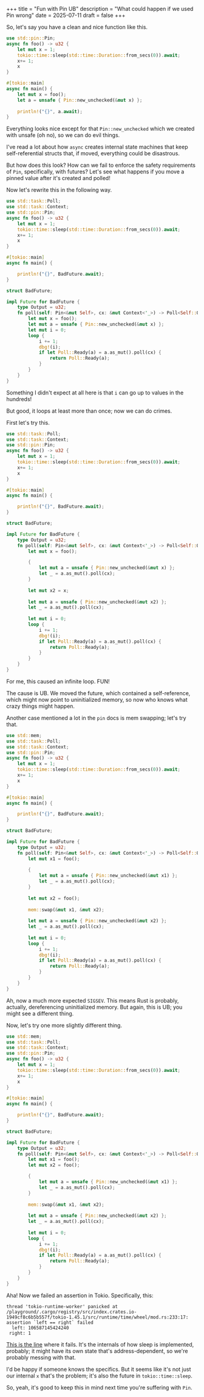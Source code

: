 +++
title = "Fun with Pin UB"
description = "What could happen if we used Pin wrong"
date = 2025-07-11
draft = false
+++

So, let's say you have a clean and nice function like this.

```rs
use std::pin::Pin;
async fn foo() -> u32 {
    let mut x = 1;
    tokio::time::sleep(std::time::Duration::from_secs(0)).await;
    x+= 1;
    x
}

#[tokio::main]
async fn main() {
    let mut x = foo();
    let a = unsafe { Pin::new_unchecked(&mut x) };
    
    println!("{}", a.await);
}
```

Everything looks nice except for that `Pin::new_unchecked` which we created with unsafe (oh no), so we can do evil things.

I've read a lot about how `async` creates internal state machines that keep self-referential structs that, if moved, everything could be disastrous.

But how does this look? How can we fail to enforce the safety requirements of `Pin`, specifically, with futures? Let's see what happens if you move a pinned value after it's created and polled!

Now let's rewrite this in the following way.

```rs
use std::task::Poll;
use std::task::Context;
use std::pin::Pin;
async fn foo() -> u32 {
    let mut x = 1;
    tokio::time::sleep(std::time::Duration::from_secs(0)).await;
    x+= 1;
    x
}

#[tokio::main]
async fn main() {

    println!("{}", BadFuture.await);
}

struct BadFuture;

impl Future for BadFuture {
    type Output = u32;
    fn poll(self: Pin<&mut Self>, cx: &mut Context<'_>) -> Poll<Self::Output> {
        let mut x = foo();
        let mut a = unsafe { Pin::new_unchecked(&mut x) };
        let mut i = 0;
        loop {
            i += 1;
            dbg!(i);
            if let Poll::Ready(a) = a.as_mut().poll(cx) {
                return Poll::Ready(a);
            }
        }
    }
}
```

Something I didn't expect at all here is that `i` can go up to values in the hundreds!

But good, it loops at least more than once; now we can do crimes.

First let's try this.

```rs
use std::task::Poll;
use std::task::Context;
use std::pin::Pin;
async fn foo() -> u32 {
    let mut x = 1;
    tokio::time::sleep(std::time::Duration::from_secs(0)).await;
    x+= 1;
    x
}

#[tokio::main]
async fn main() {

    println!("{}", BadFuture.await);
}

struct BadFuture;

impl Future for BadFuture {
    type Output = u32;
    fn poll(self: Pin<&mut Self>, cx: &mut Context<'_>) -> Poll<Self::Output> {
        let mut x = foo();

        {
            let mut a = unsafe { Pin::new_unchecked(&mut x) };
            let _ = a.as_mut().poll(cx);
        }
        
        let mut x2 = x;
        
        let mut a = unsafe { Pin::new_unchecked(&mut x2) };
        let _ = a.as_mut().poll(cx);
        
        let mut i = 0;
        loop {
            i += 1;
            dbg!(i);
            if let Poll::Ready(a) = a.as_mut().poll(cx) {
                return Poll::Ready(a);
            }
        }
    }
}
```

For me, this caused an infinite loop. FUN!

The cause is UB. We moved the future, which contained a self-reference, which might now point to uninitialized memory, so now who knows what crazy things might happen.

Another case mentioned a lot in the `pin` docs is mem swapping; let's try that.


```rs
use std::mem;
use std::task::Poll;
use std::task::Context;
use std::pin::Pin;
async fn foo() -> u32 {
    let mut x = 1;
    tokio::time::sleep(std::time::Duration::from_secs(0)).await;
    x+= 1;
    x
}

#[tokio::main]
async fn main() {

    println!("{}", BadFuture.await);
}

struct BadFuture;

impl Future for BadFuture {
    type Output = u32;
    fn poll(self: Pin<&mut Self>, cx: &mut Context<'_>) -> Poll<Self::Output> {
        let mut x1 = foo();
        
        {
            let mut a = unsafe { Pin::new_unchecked(&mut x1) };
            let _ = a.as_mut().poll(cx);
        }
        
        let mut x2 = foo();
        
        mem::swap(&mut x1, &mut x2);
        
        let mut a = unsafe { Pin::new_unchecked(&mut x2) };
        let _ = a.as_mut().poll(cx);
        
        let mut i = 0;
        loop {
            i += 1;
            dbg!(i);
            if let Poll::Ready(a) = a.as_mut().poll(cx) {
                return Poll::Ready(a);
            }
        }
    }
}
```

Ah, now a much more expected `SIGSEV`. This means Rust is probably, actually, dereferencing uninitialized memory. But again, this is UB; you might see a different thing.

Now, let's try one more slightly different thing.

```rs
use std::mem;
use std::task::Poll;
use std::task::Context;
use std::pin::Pin;
async fn foo() -> u32 {
    let mut x = 1;
    tokio::time::sleep(std::time::Duration::from_secs(0)).await;
    x+= 1;
    x
}

#[tokio::main]
async fn main() {

    println!("{}", BadFuture.await);
}

struct BadFuture;

impl Future for BadFuture {
    type Output = u32;
    fn poll(self: Pin<&mut Self>, cx: &mut Context<'_>) -> Poll<Self::Output> {
        let mut x1 = foo();
        let mut x2 = foo();

        {
            let mut a = unsafe { Pin::new_unchecked(&mut x1) };
            let _ = a.as_mut().poll(cx);
        }
        
        mem::swap(&mut x1, &mut x2);
        
        let mut a = unsafe { Pin::new_unchecked(&mut x2) };
        let _ = a.as_mut().poll(cx);
        
        let mut i = 0;
        loop {
            i += 1;
            dbg!(i);
            if let Poll::Ready(a) = a.as_mut().poll(cx) {
                return Poll::Ready(a);
            }
        }
    }
}
```

Aha! Now we failed an assertion in Tokio. Specifically, this:

```
thread 'tokio-runtime-worker' panicked at /playground/.cargo/registry/src/index.crates.io-1949cf8c6b5b557f/tokio-1.45.1/src/runtime/time/wheel/mod.rs:233:17:
assertion `left == right` failed
  left: 106587145424240
 right: 1
```

[This is the line](https://github.com/tokio-rs/tokio/blob/tokio-1.45.1/tokio/src/runtime/time/wheel/mod.rs#L233) where it fails. It's the internals of how sleep is implemented, probably; it might have its own state that's address-dependent, so we're probably messing with that.

I'd be happy if someone knows the specifics. But it seems like it's not just our internal `x` that's the problem; it's also the future in `tokio::time::sleep`.

So, yeah, it's good to keep this in mind next time you're suffering with `Pin`.
